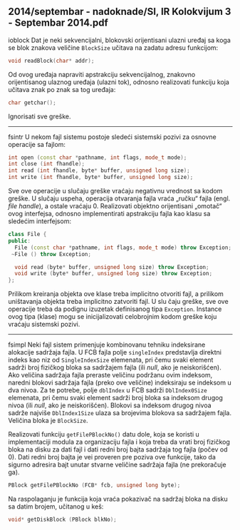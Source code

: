 2014/septembar - nadoknade/SI, IR Kolokvijum 3 - Septembar 2014.pdf
--------------------------------------------------------------------------------
ioblock
Dat je neki sekvencijalni, blokovski orijentisani ulazni uređaj sa koga se blok znakova
veličine `BlockSize` učitava na zadatu adresu funkcijom:
```cpp
void readBlock(char* addr);
```
Od ovog uređaja napraviti apstrakciju sekvencijalnog, znakovno orijentisanog ulaznog uređaja
(ulazni tok), odnosno realizovati funkciju koja učitava znak po znak sa tog uređaja:
```cpp
char getchar();
```
Ignorisati sve greške.

--------------------------------------------------------------------------------
fsintr
U nekom fajl sistemu postoje sledeći sistemski pozivi za osnovne operacije sa fajlom:
```cpp
int open (const char *pathname, int flags, mode_t mode);
int close (int fhandle);
int read (int fhandle, byte* buffer, unsigned long size);
int write (int fhandle, byte* buffer, unsigned long size);
```
Sve ove operacije u slučaju greške vraćaju negativnu vrednost sa kodom greške. U slučaju
uspeha, operacija otvaranja fajla vraća „ručku“ fajla (engl. *file handle*), a ostale vraćaju 0.
Realizovati objektno orijentisani „omotač“    ovog interfejsa, odnosno implementirati
apstrakciju fajla kao klasu sa sledećim interfejsom:
```cpp
class File {
public:
  File (const char *pathname, int flags, mode_t mode) throw Exception;
 ~File () throw Exception;

  void read (byte* buffer, unsigned long size) throw Exception;
  void write (byte* buffer, unsigned long size) throw Exception;
};
```
Prilikom kreiranja objekta ove klase treba implicitno otvoriti fajl, a prilikom uništavanja
objekta treba implicitno zatvoriti fajl. U slu
čaju greške, sve ove operacije treba da podignu
izuzetak definisanog tipa `Exception`. Instance ovog tipa (klase) mogu se inicijalizovati
celobrojnim kodom greške koju vraćaju sistemski pozivi.

--------------------------------------------------------------------------------
fsimpl
Neki fajl sistem primenjuje kombinovanu tehniku indeksirane alokacije sadržaja fajla. U FCB
fajla polje `singleIndex` predstavlja direktni indeks kao niz od `SingleIndexSize`
elemenata, pri čemu svaki element sadrži broj fizičkog bloka sa sadržajem fajla (ili *null*, ako
je neiskorišćen). Ako veličina sadržaja fajla preraste veličinu podržanu ovim indeksom,
naredni blokovi sadržaja fajla (preko ove veličine) indeksiraju se indeksom u dva nivoa. Za te
potrebe, polje `dblIndex` u FCB sadrži `DblIndex0Size` elemenata, pri čemu svaki element
sadrži broj bloka sa indeksom drugog nivoa (ili *null*, ako je neiskorišćen). Blokovi sa
indeksom drugog nivoa sadrže najviše `DblIndex1Size` ulaza sa brojevima blokova sa
sadržajem fajla. Veličina bloka je `BlockSize`.

Realizovati funkciju `getFilePBlockNo()`  datu dole, koja se koristi u implementaciji
modula za organizaciju fajla i koja treba da vrati broj fizičkog bloka na disku za dati fajl i dati
redni broj bajta sadržaja tog fajla (počev od 0). Dati redni broj bajta je vei proveren pre
poziva ove funkcije, tako da sigurno adresira bajt unutar stvarne veličine sadržaja fajla (ne prekoračuje ga).
```cpp
PBlock getFilePBlockNo (FCB* fcb, unsigned long byte);
```
Na raspolaganju je funkcija koja vraća pokazivač na sadržaj bloka na disku sa datim brojem,
učitanog u keš:
```cpp
void* getDiskBlock (PBlock blkNo);
```
